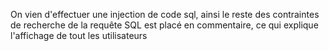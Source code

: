 On vien d'effectuer une injection de code sql, ainsi le reste des contraintes de recherche de la requête SQL est placé
en commentaire, ce qui explique l'affichage de tout les utilisateurs